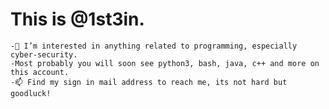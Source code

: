 # **This is @1st3in.**
```
-👀 I’m interested in anything related to programming, especially cyber-security.
-Most probably you will soon see python3, bash, java, c++ and more on this account. 
-📫 Find my sign in mail address to reach me, its not hard but goodluck!
```

<!---
1st3in/1st3in is a ✨ special ✨ repository because its `README.md` (this file) appears on your GitHub profile.
You can click the Preview link to take a look at your changes.
--->
